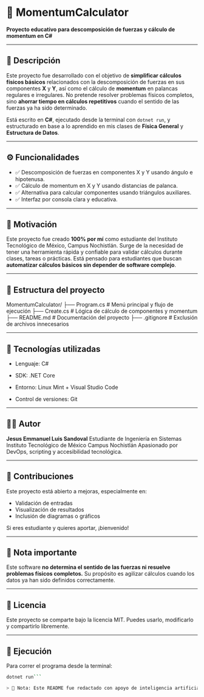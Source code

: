 # 🧮 MomentumCalculator

**Proyecto educativo para descomposición de fuerzas y cálculo de momentum en C#**

---

## 📌 Descripción

Este proyecto fue desarrollado con el objetivo de **simplificar cálculos físicos básicos** relacionados con la descomposición de fuerzas en sus componentes **X** y **Y**, así como el cálculo de **momentum** en palancas regulares e irregulares. No pretende resolver problemas físicos completos, sino **ahorrar tiempo en cálculos repetitivos** cuando el sentido de las fuerzas ya ha sido determinado.

Está escrito en **C#**, ejecutado desde la terminal con `dotnet run`, y estructurado en base a lo aprendido en mis clases de **Física General** y **Estructura de Datos**.

---

## ⚙️ Funcionalidades

- ✅ Descomposición de fuerzas en componentes X y Y usando ángulo e hipotenusa.
- ✅ Cálculo de momentum en X y Y usando distancias de palanca.
- ✅ Alternativa para calcular componentes usando triángulos auxiliares.
- ✅ Interfaz por consola clara y educativa.

---

## 🧠 Motivación

Este proyecto fue creado **100% por mí** como estudiante del Instituto Tecnológico de México, Campus Nochistlán. Surge de la necesidad de tener una herramienta rápida y confiable para validar cálculos durante clases, tareas o prácticas. Está pensado para estudiantes que buscan **automatizar cálculos básicos sin depender de software complejo**.

---

## 📂 Estructura del proyecto

MomentumCalculator/
├── Program.cs         # Menú principal y flujo de ejecución
├── Create.cs          # Lógica de cálculo de componentes y momentum
├── README.md          # Documentación del proyecto
├── .gitignore         # Exclusión de archivos innecesarios

---

## 🧰 Tecnologías utilizadas

- Lenguaje: C#

- SDK: .NET Core

- Entorno: Linux Mint + Visual Studio Code

- Control de versiones: Git

---

## 🧑‍🎓 Autor

**Jesus Emmanuel Luis Sandoval**
Estudiante de Ingeniería en Sistemas 
Instituto Tecnológico de México
Campus Nochistlán 
Apasionado por DevOps, scripting y accesibilidad tecnológica.

---

## 🤝 Contribuciones

Este proyecto está abierto a mejoras, especialmente en:

- Validación de entradas
- Visualización de resultados
- Inclusión de diagramas o gráficos

Si eres estudiante y quieres aportar, ¡bienvenido!

---

## 📢 Nota importante

Este software **no determina el sentido de las fuerzas ni resuelve problemas físicos completos.** Su propósito es agilizar cálculos cuando los datos ya han sido definidos correctamente.

---

## 📜 Licencia

Este proyecto se comparte bajo la licencia MIT. Puedes usarlo, modificarlo y compartirlo libremente.

---

## 🚀 Ejecución

Para correr el programa desde la terminal:

```bash
dotnet run```

> 📌 Nota: Este README fue redactado con apoyo de inteligencia artificial para estructurar y comunicar mejor el propósito técnico y educativo del proyecto. Todo el contenido ha sido revisado y validado por el autor.


